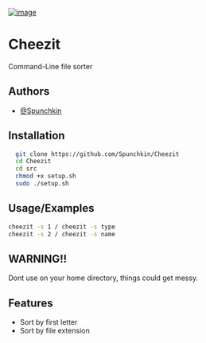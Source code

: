 <a href="https://imgbb.com/"><img src="https://i.ibb.co/Rb7DJGZ/image.png" alt="image" border="0"></a>


# Cheezit

Command-Line file sorter



## Authors

- [@Spunchkin](https://github.com/Spunchkin)


## Installation


```bash
  git clone https://github.com/Spunchkin/Cheezit
  cd Cheezit
  cd src
  chmod +x setup.sh
  sudo ./setup.sh

```
    
## Usage/Examples

```bash
cheezit -s 1 / cheezit -s type
cheezit -s 2 / cheezit -s name
```


## WARNING!!

Dont use on your home directory, things could get messy.
## Features

- Sort by first letter
- Sort by file extension




